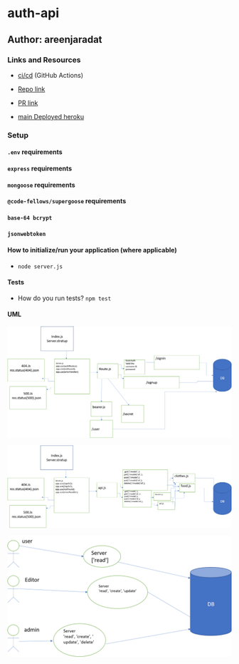# auth-api

## Author: areenjaradat

### Links and Resources

- [ci/cd](https://github.com/areenjaradat/bearer-auth/actions) (GitHub Actions)

- [Repo link](https://github.com/areenjaradat/bearer-auth)

- [PR link](https://github.com/areenjaradat/bearer-auth/pulls)

- [main Deployed heroku](https://areen-auth-api-server.herokuapp.com)

### Setup

#### `.env` requirements

#### `express` requirements

#### `mongoose` requirements

#### `@code-fellows/supergoose` requirements

#### `base-64 bcrypt`

#### `jsonwebtoken`

#### How to initialize/run your application (where applicable)

- `node server.js`

#### Tests

- How do you run tests?
   `npm test`

#### UML

![uml](assest/uml7.png)

![uml](assest/uml8.png)

![uml](assest/wrrc8.png)

